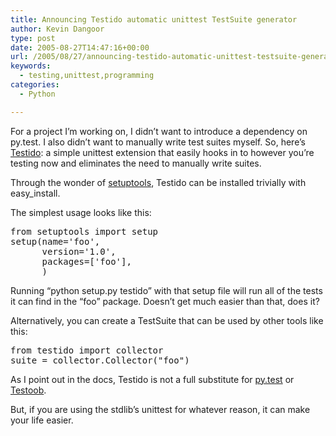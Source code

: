 ```yaml
---
title: Announcing Testido automatic unittest TestSuite generator
author: Kevin Dangoor
type: post
date: 2005-08-27T14:47:16+00:00
url: /2005/08/27/announcing-testido-automatic-unittest-testsuite-generator/
keywords:
  - testing,unittest,programming
categories:
  - Python

---
```

For a project I&#8217;m working on, I didn&#8217;t want to introduce a dependency on py.test. I also didn&#8217;t want to manually write test suites myself. So, here&#8217;s [Testido][1]: a simple unittest extension that easily hooks in to however you&#8217;re testing now and eliminates the need to manually write suites.

Through the wonder of [setuptools][2], Testido can be installed trivially with easy_install.

The simplest usage looks like this:

<pre>from setuptools import setup
setup(name='foo',
      version='1.0',
      packages=['foo'],
      )
</pre>

Running &#8220;python setup.py testido&#8221; with that setup file will run all of the tests it can find in the &#8220;foo&#8221; package. Doesn&#8217;t get much easier than that, does it?

Alternatively, you can create a TestSuite that can be used by other tools like this:

<pre>from testido import collector
suite = collector.Collector("foo")
</pre>

As I point out in the docs, Testido is not a full substitute for [py.test][3] or [Testoob][4]. 

But, if you are using the stdlib&#8217;s unittest for whatever reason, it can make your life easier.

 [1]: http://www.blazingthings.com/dev/testido/
 [2]: http://peak.telecommunity.com/DevCenter/setuptools
 [3]: http://codespeak.net/py/current/doc/test.html
 [4]: http://testoob.sourceforge.net/